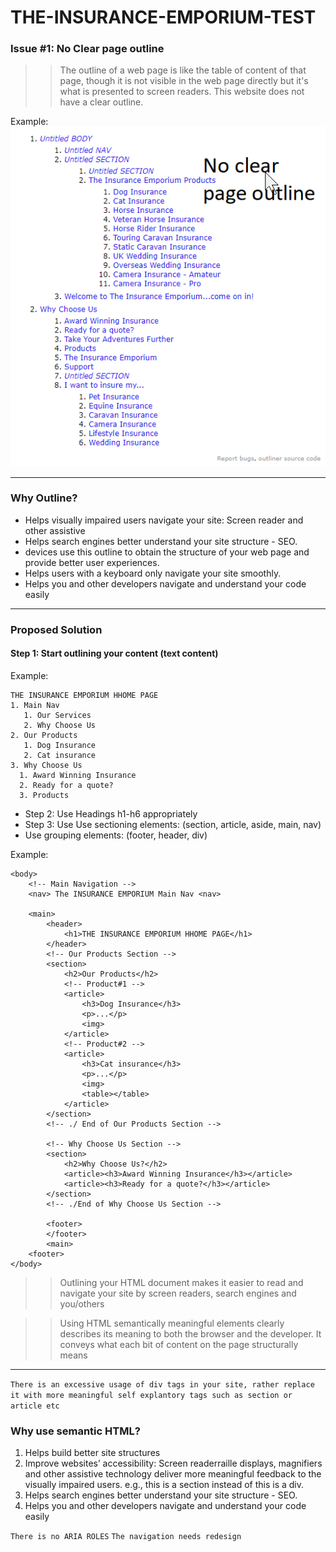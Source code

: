 # THE-INSURANCE-EMPORIUM-TEST

### Issue #1: No Clear page outline

> > The outline of a web page is like the table of content of that page, though it is not visible in the web page directly but it's what is presented to screen readers. This website does not have a clear outline.

Example:
![No outline](outline.png)

---

### Why Outline?

- Helps visually impaired users navigate your site: Screen reader and
  other assistive
- Helps search engines better understand your site structure - SEO.
- devices use this outline to obtain the structure of your web page and
  provide better user experiences.
- Helps users with a keyboard only navigate your site smoothly.
- Helps you and other developers navigate and understand your code
  easily

---

### Proposed Solution

#### Step 1: Start outlining your content (text content)

Example:

```
THE INSURANCE EMPORIUM HHOME PAGE
1. Main Nav
   1. Our Services
   2. Why Choose Us
2. Our Products
   1. Dog Insurance
   2. Cat insurance
3. Why Choose Us
  1. Award Winning Insurance
  2. Ready for a quote?
  3. Products
```

- Step 2: Use Headings h1-h6 appropriately
- Step 3: Use Use sectioning elements: (section, article, aside, main, nav)
- Use grouping elements: (footer, header, div)

Example:

```
<body>
    <!-- Main Navigation -->
    <nav> The INSURANCE EMPORIUM Main Nav <nav>

    <main>
        <header>
            <h1>THE INSURANCE EMPORIUM HHOME PAGE</h1>
        </header>
        <!-- Our Products Section -->
        <section>
            <h2>Our Products</h2>
            <!-- Product#1 -->
            <article>
                <h3>Dog Insurance</h3>
                <p>...</p>
                <img>
            </article>
            <!-- Product#2 -->
            <article>
                <h3>Cat insurance</h3>
                <p>...</p>
                <img>
                <table></table>
            </article>
        </section>
        <!-- ./ End of Our Products Section -->

        <!-- Why Choose Us Section -->
        <section>
            <h2>Why Choose Us?</h2>
            <article><h3>Award Winning Insurance</h3></article>
            <article><h3>Ready for a quote?</h3></article>
        </section>
        <!-- ./End of Why Choose Us Section -->

        <footer>
        </footer>
        <main>
    <footer>
</body>
```

> > Outlining your HTML document makes it easier to read and navigate your site by screen readers, search engines and you/others

> > Using HTML semantically meaningful elements clearly describes its meaning to both the browser and the developer. It conveys what each bit of content on the page structurally means

---

`There is an excessive usage of div tags in your site, rather replace it with more meaningful self explantory tags such as section or article etc`

### Why use semantic HTML?

1. Helps build better site structures
2. Improve websites’ accessibility: Screen readerraille displays,
   magnifiers and other assistive technology deliver more meaningful feedback to the visually impaired users. e.g., this is a section instead of this is a div.
3. Helps search engines better understand your site structure - SEO.
4. Helps you and other developers navigate and understand your code
   easily

`There is no ARIA ROLES`
`The navigation needs redesign`


